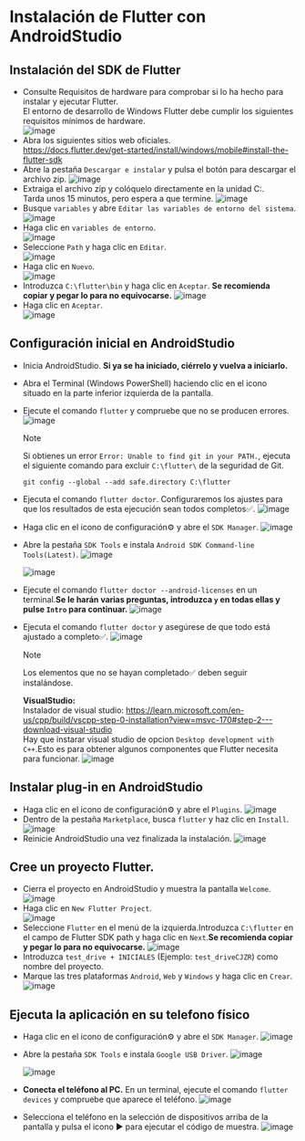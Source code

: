 # Instalación de Flutter con AndroidStudio

## Instalación del SDK de Flutter
- Consulte Requisitos de hardware para comprobar si lo ha hecho para instalar y ejecutar Flutter.<br>
  El entorno de desarrollo de Windows Flutter debe cumplir los siguientes requisitos mínimos de hardware.<br>
  ![image](https://github.com/user-attachments/assets/03159891-9d85-418c-ae65-b95d21ecf360)
- Abra los siguientes sitios web oficiales.<br>
  https://docs.flutter.dev/get-started/install/windows/mobile#install-the-flutter-sdk
- Abre la pestaña `Descargar e instalar` y pulsa el botón para descargar el archivo zip.
  ![image](https://github.com/user-attachments/assets/f6ea7e92-41c6-40eb-b14c-ce0a5a1432b3)
- Extraiga el archivo zip y colóquelo directamente en la unidad C:.
  <br>Tarda unos 15 minutos, pero espera a que termine.
  ![image](https://github.com/user-attachments/assets/60a6e037-32a7-4926-ba74-cb2f1103f235)
- Busque `variables` y abre `Editar las variables de entorno del sistema`.
  ![image](https://github.com/user-attachments/assets/0fa4ba19-10a5-4ec6-ab0f-7eafa99400c4)
- Haga clic en `variables de entorno`.
  <br>![image](https://github.com/user-attachments/assets/53fdb662-6cb7-4aab-94d4-30f0fa0b1122)
- Seleccione `Path` y haga clic en `Editar`.
  <br>![image](https://github.com/user-attachments/assets/b402cef5-312f-4225-81fe-380f7acac224)
- Haga clic en `Nuevo`.
  <br>![image](https://github.com/user-attachments/assets/c9b95574-d0e6-42ea-b3e0-b7f9984ce5de)
- Introduzca `C:\flutter\bin` y haga clic en `Aceptar`. **Se recomienda copiar y pegar lo para no equivocarse.**
  ![image](https://github.com/user-attachments/assets/9edb2d29-6fce-4a45-88a2-28853c51d8c6)
- Haga clic en `Aceptar`.
  <br>![image](https://github.com/user-attachments/assets/bc80ef5d-34dc-4780-a8dd-bede3154ab3c)

## Configuración inicial en AndroidStudio
- Inicia AndroidStudio. **Si ya se ha iniciado, ciérrelo y vuelva a iniciarlo.**
- Abra el Terminal (Windows PowerShell) haciendo clic en el icono situado en la parte inferior izquierda de la pantalla.
- Ejecute el comando `flutter` y compruebe que no se producen errores.
  ![image](https://github.com/user-attachments/assets/6aaec25f-2f24-476e-8415-9d77cb6c875c)
  > [!NOTE]  
  > Si obtienes un error `Error: Unable to find git in your PATH.`, ejecuta el siguiente comando para excluir `C:\flutter\` de la seguridad de Git.
  > ```
  > git config --global --add safe.directory C:\flutter
  > ```
- Ejecuta el comando `flutter doctor`. Configuraremos los ajustes para que los resultados de esta ejecución sean todos completos✅.
  ![image](https://github.com/user-attachments/assets/c8d8c89e-05c7-4aff-a1cb-a09dd1496f3e)
- Haga clic en el icono de configuración⚙ y abre el `SDK Manager`.
  ![image](https://github.com/user-attachments/assets/566ba031-8fa8-4cae-abf2-81b289382d9b)
- Abre la pestaña `SDK Tools` e instala `Android SDK Command-line Tools(Latest)`.
  ![image](https://github.com/user-attachments/assets/3da6fc65-11cf-4696-afe1-a5e25cc90ebd)

  ![image](https://github.com/user-attachments/assets/3d34bfb1-8607-4bda-a094-b5129f3c749b)
- Ejecute el comando `flutter doctor --android-licenses` en un terminal.**Se le harán varias preguntas, introduzca `y` en todas ellas y pulse `Intro` para continuar.**
  ![image](https://github.com/user-attachments/assets/07c857bb-b754-4abf-95c4-9daec5f41b97)
- Ejecuta el comando `flutter doctor` y asegúrese de que todo está ajustado a completo✅.
  ![image](https://github.com/user-attachments/assets/c9345ef9-8668-4335-b05f-505a8a40e88f)
  > [!NOTE]  
  > Los elementos que no se hayan completado✅ deben seguir instalándose.
  > 
  > **VisualStudio:**
  > <br>Instalador de visual studio: https://learn.microsoft.com/en-us/cpp/build/vscpp-step-0-installation?view=msvc-170#step-2---download-visual-studio
  > <br>Hay que instarar visual studio de opcion `Desktop development with C++`.Esto es para obtener algunos componentes que Flutter necesita para funcionar.
  > ![image](https://github.com/user-attachments/assets/64899eed-62d2-46fb-be30-63c0aa799839)



## Instalar plug-in en AndroidStudio
- Haga clic en el icono de configuración⚙ y abre el `Plugins`.
  ![image](https://github.com/user-attachments/assets/d8636b6d-1e63-4323-8b72-d859127427d5)
- Dentro de la pestaña `Marketplace`, busca `flutter` y haz clic en `Install`.
  ![image](https://github.com/user-attachments/assets/ae344477-fcd7-479c-8ee0-40c403bf59b3)
- Reinicie AndroidStudio una vez finalizada la instalación.
  ![image](https://github.com/user-attachments/assets/387130fc-aa95-4b8d-9b8a-ba0acc097692)

## Cree un proyecto Flutter.
- Cierra el proyecto en AndroidStudio y muestra la pantalla `Welcome`.
  <br>![image](https://github.com/user-attachments/assets/005696a8-3154-42ce-b063-4aa964a92b91)
- Haga clic en `New Flutter Project`.
  <br>![image](https://github.com/user-attachments/assets/e98e972d-be51-460f-81a1-7b6dec57331d)
- Seleccione `Flutter` en el menú de la izquierda.Introduzca `C:\flutter` en el campo de Flutter SDK path y haga clic en `Next`.**Se recomienda copiar y pegar lo para no equivocarse.**
  ![image](https://github.com/user-attachments/assets/aa5cf0f2-970f-4c49-8d3d-8546e3e403e8)
- Introduzca `test_drive + INICIALES` (Ejemplo: `test_driveCJZR`) como nombre del proyecto.
- Marque las tres plataformas `Android`, `Web` y `Windows` y haga clic en `Crear`.
  ![image](https://github.com/user-attachments/assets/5fa4623a-229f-4423-bb43-d11703ce2e2a)

## Ejecuta la aplicación en su telefono físico
- Haga clic en el icono de configuración⚙ y abre el `SDK Manager`.
  ![image](https://github.com/user-attachments/assets/5fd40a8a-6d22-40fc-b634-a73b9264ca8d)
- Abre la pestaña `SDK Tools` e instala `Google USB Driver`.
  ![image](https://github.com/user-attachments/assets/9b7c6cd0-b04f-4bfb-9522-89b2e77773f2)

  ![image](https://github.com/user-attachments/assets/e883fd62-1485-47ec-8d78-980520f51397)

- **Conecta el teléfono al PC.** En un terminal, ejecute el comando `flutter devices` y compruebe que aparece el teléfono.
  ![image](https://github.com/user-attachments/assets/d63bf144-a888-4aae-adf2-84f2b6eae1fe)

- Selecciona el teléfono en la selección de dispositivos arriba de la pantalla y pulsa el icono ▶ para ejecutar el código de muestra.
  ![image](https://github.com/user-attachments/assets/1d97f3f4-9d6a-454a-b121-2388be9a204c)

